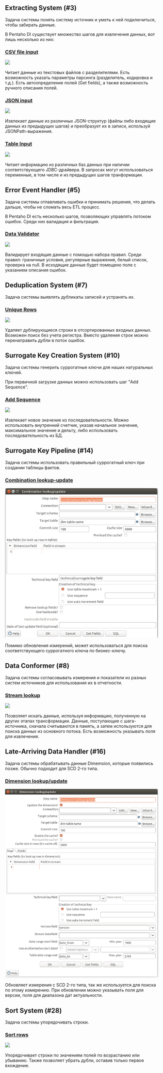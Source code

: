 ## Extracting System (#3)
Задача системы понять систему источник и уметь к ней подключиться, чтобы забирать данные.

В Pentaho DI существует множество шагов для извлечения данных, вот лишь несколько из них:

### [CSV file input](https://help.hitachivantara.com/Documentation/Pentaho/9.1/Products/CSV_File_Input)
![](https://files.mtstatic.com/site_7183/42852/0?Expires=1628778051&Signature=cYIsBov6uYGqFhtHTE4SvDPsYKGcpttbo-MZTqdJtGZQh56vMtBVXkxwvAs7pMJ9X2S~L2i7N1MfayZGzrzKJA9rIzljqGoMMWp4gCWjLu1KaMLQoqxXz7VVoO5-ojpzx5qfVdTpUlbA1qWchgsI~8YPHKWd5fVa96CYuWkUFIw_&Key-Pair-Id=APKAJ5Y6AV4GI7A555NA)

Читает данные из текстовых файлов с разделителями. Есть возможность указать параметры парсинга (разделитель, кодировка и т.д.). Есть автоопределение полей (Get fields), а также возможность ручного описания полей.

### [JSON input](https://help.hitachivantara.com/Documentation/Pentaho/9.1/Products/JSON_Input)
![](https://help.hitachivantara.com/@api/deki/files/42955/GUID-01C24F82-9F9F-4030-9983-2B830CBDC4EB-low.png?revision=1)

Извлекает данные из различных JSON-структур (файлы либо входящие данных из предыдущих шагов) и преобразует их в записи, используй JSONPath-выражения.

### [Table Input](https://help.hitachivantara.com/Documentation/Pentaho/9.1/Products/Table_Input)
![](https://help.hitachivantara.com/@api/deki/files/43169/GUID-48A91D8A-AEFC-43F6-A4F9-8EC66992CB3B-low.png?revision=1)

Читает информацию из различных баз данных при наличии соответствующего JDBC-драйвера. В запросах могут использоваться переменные, в том числе и из предыдущих шагов транформации.  
                             
## Error Event Handler (#5)
Задача системы отлавливать ошибки и принимать решения, что делать дальше, чтобы не сломать весь ETL процесс.

В Pentaho DI есть несколько шагов, позволяющих управлять потоком ошибок. Среди них валидация и фильтрация.

### [Data Validator](https://wiki.pentaho.com/display/EAI/Data+Validator)
![](https://wiki.pentaho.com/download/attachments/4358152/data-validator-error-handling.png?version=1&modificationDate=1220508119000&api=v2)

Валидирует входящие данные с помощью набора правил. Среди правил: граничные условия, регулярные выражения, белый список, проверка на null. В исходящие данные будет помещено поле с указанием описания ошибок.

## Deduplication System (#7)
Задача системы выявлять дубликаты записей и устранять их.

### [Unique Rows](https://help.hitachivantara.com/Documentation/Pentaho/9.1/Products/Using_the_Unique_Rows_step_on_the_Pentaho_engine)
![](https://help.hitachivantara.com/@api/deki/files/43214/GUID-F718112A-FA08-425A-925B-C23EB3900322-low.png?revision=1)

Удаляет дублирующиеся строки в отсортированных входных данных. Возможен поиск без учета регистра. Вместо удаления строк можно перенаправить дубли в поток ошибок.

## Surrogate Key Creation System (#10)
Задача системы генерить суррогатные ключи для наших натуральных ключей.

При первичной загрузке данных можно использовать шаг "Add Sequence".

### [Add Sequence](https://help.hitachivantara.com/Documentation/Pentaho/9.1/Products/Add_sequence)
![](https://help.hitachivantara.com/@api/deki/files/42789/GUID-28E71F68-C171-4DB5-A7F9-5A607B33A23D-low.png?revision=1)

Извлекает новое значение из последовательности. Можно использовать внутренний счетчик, указав начальное значение, максимальное значение и дельту, либо использовать последовательность из БД.

## Surrogate Key Pipeline (#14)
Задача системы использовать правильный суррогатный ключ при создании таблицы фактов.

### [Combination lookup-update](https://wiki.pentaho.com/display/EAI/Combination+lookup-update)
![](./screenshots/combination_lookup.png)

Помимо обновления измерений, может использоваться для поиска соответствующего суррогатного ключа по бизнес-ключу.

## Data Conformer (#8)
Задача системы согласовывать измерения и показатели из разных систем источников для использования их в отчетности.

### [Stream lookup](https://wiki.pentaho.com/display/EAI/Stream+Lookup)
![](https://wiki.pentaho.com/download/attachments/8292102/StreamLookupTableInputSample.PNG?version=1&modificationDate=1344422259000&api=v2)

Позволяет искать данные, используя информацию, полученную на других этапах трансформации. Данные, поступающие с шага-источника, сначала считываются в память, а затем используются для поиска данных из основного потока. Есть возможность указывать поля для извлечения.

## Late-Arriving Data Handler (#16)
Задача системы обрабатывать данные Dimemsion, которые появились позже. Обычно подходит для SCD 2-го типа.

### [Dimension lookup/update](https://wiki.pentaho.com/display/EAI/Dimension+Lookup-Update)
![](./screenshots/dimension_update.png)

Обновляет измерения c SCD 2-го типа, так же используется для поиска по этому измерению.
При обновлении можно указывать поля для версии, поля для диапазона дат актуальности.
     
## Sort System (#28)
Задача системы упорядочивать строки.

### [Sort rows](https://help.hitachivantara.com/Documentation/Pentaho/9.1/Products/Sort_rows)
![](https://help.hitachivantara.com/@api/deki/files/46982/GUID-5362BBA8-DE65-4C7A-91B9-D95CE198BAE5-low.png?revision=1)

Упорядочивает строки по значениям полей по возрастанию или убыванию. Также позволяет убрать дубли, оставив только первое вхождение.






